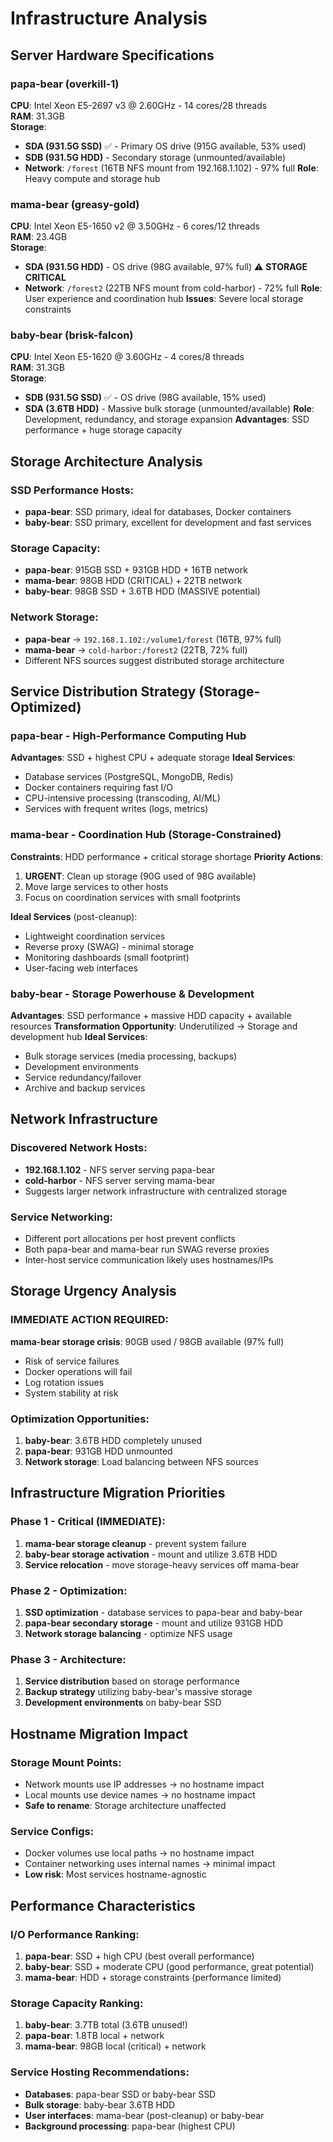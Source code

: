 # Infrastructure Analysis

## Server Hardware Specifications

### **papa-bear** (overkill-1)
**CPU**: Intel Xeon E5-2697 v3 @ 2.60GHz - 14 cores/28 threads  
**RAM**: 31.3GB  
**Storage**: 
- **SDA (931.5G SSD)** ✅ - Primary OS drive (915G available, 53% used)
- **SDB (931.5G HDD)** - Secondary storage (unmounted/available)
- **Network**: `/forest` (16TB NFS mount from 192.168.1.102) - 97% full
**Role**: Heavy compute and storage hub

### **mama-bear** (greasy-gold)  
**CPU**: Intel Xeon E5-1650 v2 @ 3.50GHz - 6 cores/12 threads  
**RAM**: 23.4GB  
**Storage**:
- **SDA (931.5G HDD)** - OS drive (98G available, 97% full) ⚠️ **STORAGE CRITICAL**
- **Network**: `/forest2` (22TB NFS mount from cold-harbor) - 72% full
**Role**: User experience and coordination hub
**Issues**: Severe local storage constraints

### **baby-bear** (brisk-falcon)
**CPU**: Intel Xeon E5-1620 @ 3.60GHz - 4 cores/8 threads  
**RAM**: 31.3GB  
**Storage**:
- **SDB (931.5G SSD)** ✅ - OS drive (98G available, 15% used)  
- **SDA (3.6TB HDD)** - Massive bulk storage (unmounted/available)
**Role**: Development, redundancy, and storage expansion
**Advantages**: SSD performance + huge storage capacity

## Storage Architecture Analysis

### **SSD Performance Hosts**:
- **papa-bear**: SSD primary, ideal for databases, Docker containers
- **baby-bear**: SSD primary, excellent for development and fast services

### **Storage Capacity**:
- **papa-bear**: 915GB SSD + 931GB HDD + 16TB network
- **mama-bear**: 98GB HDD (CRITICAL) + 22TB network  
- **baby-bear**: 98GB SSD + 3.6TB HDD (MASSIVE potential)

### **Network Storage**:
- **papa-bear** → `192.168.1.102:/volume1/forest` (16TB, 97% full)
- **mama-bear** → `cold-harbor:/forest2` (22TB, 72% full)
- Different NFS sources suggest distributed storage architecture

## Service Distribution Strategy (Storage-Optimized)

### **papa-bear** - High-Performance Computing Hub
**Advantages**: SSD + highest CPU + adequate storage
**Ideal Services**:
- Database services (PostgreSQL, MongoDB, Redis)
- Docker containers requiring fast I/O
- CPU-intensive processing (transcoding, AI/ML)
- Services with frequent writes (logs, metrics)

### **mama-bear** - Coordination Hub (Storage-Constrained)
**Constraints**: HDD performance + critical storage shortage
**Priority Actions**: 
1. **URGENT**: Clean up storage (90G used of 98G available)
2. Move large services to other hosts
3. Focus on coordination services with small footprints

**Ideal Services** (post-cleanup):
- Lightweight coordination services
- Reverse proxy (SWAG) - minimal storage
- Monitoring dashboards (small footprint)
- User-facing web interfaces

### **baby-bear** - Storage Powerhouse & Development
**Advantages**: SSD performance + massive HDD capacity + available resources
**Transformation Opportunity**: Underutilized → Storage and development hub
**Ideal Services**:
- Bulk storage services (media processing, backups)
- Development environments
- Service redundancy/failover
- Archive and backup services

## Network Infrastructure

### **Discovered Network Hosts**:
- **192.168.1.102** - NFS server serving papa-bear
- **cold-harbor** - NFS server serving mama-bear  
- Suggests larger network infrastructure with centralized storage

### **Service Networking**:
- Different port allocations per host prevent conflicts
- Both papa-bear and mama-bear run SWAG reverse proxies
- Inter-host service communication likely uses hostnames/IPs

## Storage Urgency Analysis

### **IMMEDIATE ACTION REQUIRED**:
**mama-bear storage crisis**: 90GB used / 98GB available (97% full)
- Risk of service failures
- Docker operations will fail
- Log rotation issues
- System stability at risk

### **Optimization Opportunities**:
1. **baby-bear**: 3.6TB HDD completely unused
2. **papa-bear**: 931GB HDD unmounted  
3. **Network storage**: Load balancing between NFS sources

## Infrastructure Migration Priorities

### **Phase 1 - Critical (IMMEDIATE)**:
1. **mama-bear storage cleanup** - prevent system failure
2. **baby-bear storage activation** - mount and utilize 3.6TB HDD
3. **Service relocation** - move storage-heavy services off mama-bear

### **Phase 2 - Optimization**:
1. **SSD optimization** - database services to papa-bear and baby-bear
2. **papa-bear secondary storage** - mount and utilize 931GB HDD
3. **Network storage balancing** - optimize NFS usage

### **Phase 3 - Architecture**:
1. **Service distribution** based on storage performance
2. **Backup strategy** utilizing baby-bear's massive storage
3. **Development environments** on baby-bear SSD

## Hostname Migration Impact

### **Storage Mount Points**:
- Network mounts use IP addresses → no hostname impact
- Local mounts use device names → no hostname impact
- **Safe to rename**: Storage architecture unaffected

### **Service Configs**:
- Docker volumes use local paths → no hostname impact
- Container networking uses internal names → minimal impact
- **Low risk**: Most services hostname-agnostic

## Performance Characteristics

### **I/O Performance Ranking**:
1. **papa-bear**: SSD + high CPU (best overall performance)
2. **baby-bear**: SSD + moderate CPU (good performance, great potential)  
3. **mama-bear**: HDD + storage constraints (performance limited)

### **Storage Capacity Ranking**:
1. **baby-bear**: 3.7TB total (3.6TB unused!)
2. **papa-bear**: 1.8TB local + network
3. **mama-bear**: 98GB local (critical) + network

### **Service Hosting Recommendations**:
- **Databases**: papa-bear SSD or baby-bear SSD
- **Bulk storage**: baby-bear 3.6TB HDD
- **User interfaces**: mama-bear (post-cleanup) or baby-bear
- **Background processing**: papa-bear (highest CPU)